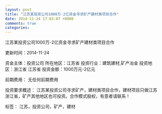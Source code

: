 ```yaml
---
layout: post
title: "江苏某投资公司1000万-2亿资金寻求矿产建材类项目合作"
date: 2014-11-24 17:03:07 +0800
comments: true
categories: 
---
```

江苏某投资公司1000万-2亿资金寻求矿产建材类项目合作



更新时间：2014-11-24

资金主体：投资公司
所在地区：江苏省
投资行业：建筑建材,矿产冶金
投资地区：浙江省 江苏省
投资金额：1000万元-2亿元

前期费用：
无任何前期费用

投资要求概述：
江苏某投资公司寻求矿产，建材类项目合作，建材项目只做江苏浙江省，矿产其他地区也可投资。合作模式股权，有意者请联系！

标签：
江苏，投资公司，矿产，建材

